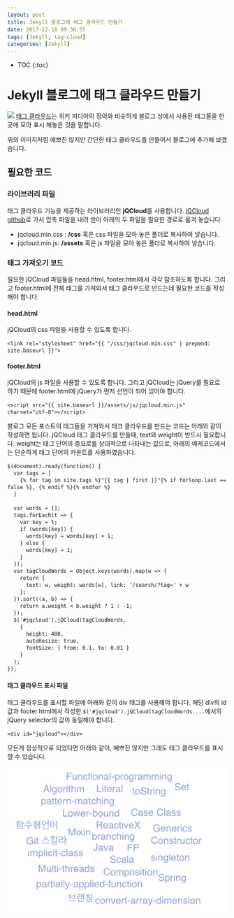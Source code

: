 ```yaml
---
layout: post
title: Jekyll 블로그에 태그 클라우드 만들기
date: 2017-12-18 09:36:55
tags: [Jekyll, tag-cloud]
categories: [Jekyll]
---
```


* TOC
{:toc}

# Jekyll 블로그에 태그 클라우드 만들기
![](https://upload.wikimedia.org/wikipedia/commons/thumb/a/a7/Web_2.0_Map.svg/1024px-Web_2.0_Map.svg.png)
[태그 클라우드](https://ko.wikipedia.org/wiki/태그_클라우드)는 위키 피디아의 정의와 비슷하게 블로그 상에서 사용된 태그들을 한곳에 모아 표시 해놓은 것을 말합니다.

위의 이미지처럼 예쁘진 않지만 간단한 태그 클라우드를 만들어서 블로그에 추가해 보겠습니다.

## 필요한 코드
### 라이브러리 파일
태그 클라우드 기능을 제공하는 라이브러리인 **jQCloud**를 사용합니다. [jQCloud github](https://github.com/mistic100/jQCloud)로 가서 압축 파일을 내려 받아 아래의 두 파일을 필요한 경로로 옮겨 놓습니다.
* jqcloud.min.css : **/css** 혹은 css 파일을 모아 놓은 폴더로 복사하여 넣습니다.
* jqcloud.min.js: **/assets** 혹은 js 파일을 모아 놓은 폴더로 복사하여 넣습니다.

### 태그 가져오기 코드
필요한 jQCloud 파일들을 head.html, footer.html에서 각각 참조하도록 합니다. 그리고 footer.html에 전체 태그를 가져와서 태그 클라우드로 만드는데
필요한 코드를 작성해야 합니다.

#### head.html
jQCloud의 css 파일을 사용할 수 있도록 합니다.

```
<link rel="stylesheet" href="{{ "/css/jqcloud.min.css" | prepend: site.baseurl }}">
```

#### footer.html

jQCloud의 js 파일을 사용할 수 있도록 합니다. 그리고 jQCloud는 jQuery를 필요로 하기 때문에 footer.html에 jQuery가 먼저 선언이 되어 있어야 합니다.

```
<script src="{{ site.baseurl }}/assets/js/jqcloud.min.js" charset="utf-8"></script>
```

블로그 모든 포스트의 태그들을 가져와서 태크 클라우드를 만드는 코드는 아래와 같이 작성하면 됩니다. jQCloud 태그 클라우드를 만들때, text와 weight이 반드시 필요합니다. weight는 태그 단어의 중요로를 상대적으로 나타내는 값으로, 아래의 예제코드에서는 단순하게 태그 단어의 카운트를 사용하였습니다.

```
$(document).ready(function() {
  var tags = [
    {% for tag in site.tags %}"{{ tag | first }}"{% if forloop.last == false %}, {% endif %}{% endfor %}
  ]

  var words = [];
  tags.forEach(t => {
    var key = t;
    if (words[key]) {
      words[key] = words[key] + 1;
    } else {
      words[key] = 1;
    }
  });
  var tagCloudWords = Object.keys(words).map(w => {
    return {
      text: w, weight: words[w], link: '/search/?tag=' + w
    };
  }).sort((a, b) => {
    return a.weight < b.weight ? 1 : -1;
  });
  $('#jqcloud').jQCloud(tagCloudWords,
    {
      height: 400,
      autoResize: true,
      fontSize: { from: 0.1, to: 0.01 }
    }
  );
});
```

#### 태그 클라우드 표시 파일
태그 클라우드를 표시할 파일에 아래와 같이 div 태그를 사용해야 합니다. 해당 div의 id값과 footer.html에서 작성한  ```$('#jqcloud').jQCloud(tagCloudWords....```에서의 jQuery selector의 값이 동일해야 합니다.

```
<div id="jqcloud"></div>
```

모든게 정상적으로 되었다면 아래와 같이, 예쁘진 않지만 그래도 태그 클라우드를 표시할 수 있습니다.

![](/assets/jekyll/tag_cloud.png)
